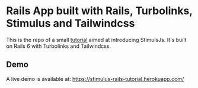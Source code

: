 # Rails App built with Rails, Turbolinks, Stimulus and Tailwindcss

This is the repo of a small [tutorial](http://bit.ly/stimulus-rails) aimed at introducing StimulsJs. It's built on Rails 6 with Turbolinks and Tailwindcss.

## Demo

A live demo is available at: https://stimulus-rails-tutorial.herokuapp.com/
